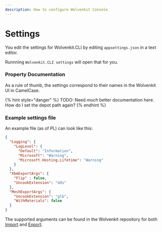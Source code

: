 ```yaml
---
description: How to configure Wolvenkit Console
---
```


# Settings

You edit the settings for Wolvenkit.CLI by editing `appsettings.json` in a text editor.

Runnning `Wolvenkit.CLI settings` will open that for you.

### Property Documentation

As a rule of thumb, the settings correspond to their names in the Wolvenkit UI in CamelCase.&#x20;

{% hint style="danger" %}
TODO: Need _much_ better documentation here. How do I set the depot path again?
{% endhint %}

### Example settings file

An example file (as of PL) can look like this:

```json
{
  "Logging": {
    "LogLevel": {
      "Default": "Information",
      "Microsoft": "Warning",
      "Microsoft.Hosting.Lifetime": "Warning"
    }
  },
  "XbmExportArgs": {
    "Flip" : false,
    "UncookExtension": "dds"
  },
  "MeshExportArgs": {
    "UncookExtension": "glb",
    "WithMaterials": false
  }
}

```

The supported arguments can be found in the Wolvenkit repository for both [Import](https://github.com/WolvenKit/WolvenKit/blob/main/WolvenKit.Common/Model/Arguments/ImportArgs.cs) and [Export](https://github.com/WolvenKit/WolvenKit/blob/main/WolvenKit.Common/Model/Arguments/ExportArgs.cs).
